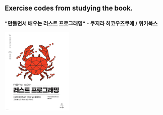 ## Exercise codes from studying the book. 
### "만들면서 배우는 러스트 프로그래밍" - 쿠지라 히코우즈쿠에 / 위키북스

![image](./data/book.png)
